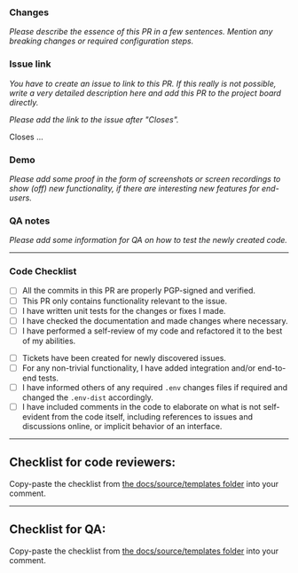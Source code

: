 ### Changes

_Please describe the essence of this PR in a few sentences. Mention any breaking changes or required configuration steps._

### Issue link

_You have to create an issue to link to this PR. If this really is not possible, write a very detailed description here and add this PR to the project board directly._

_Please add the link to the issue after "Closes"._

Closes ...

### Demo

_Please add some proof in the form of screenshots or screen recordings to show (off) new functionality, if there are interesting new features for end-users._

### QA notes

_Please add some information for QA on how to test the newly created code._

---

### Code Checklist

<!--- Mandatory: --->

- [ ] All the commits in this PR are properly PGP-signed and verified.
- [ ] This PR only contains functionality relevant to the issue.
- [ ] I have written unit tests for the changes or fixes I made.
- [ ] I have checked the documentation and made changes where necessary.
- [ ] I have performed a self-review of my code and refactored it to the best of my abilities.

<!--- If applicable: --->

- [ ] Tickets have been created for newly discovered issues.
- [ ] For any non-trivial functionality, I have added integration and/or end-to-end tests.
- [ ] I have informed others of any required `.env` changes files if required and changed the `.env-dist` accordingly.
- [ ] I have included comments in the code to elaborate on what is not self-evident from the code itself, including references to issues and discussions online, or implicit behavior of an interface.

---

## Checklist for code reviewers:

Copy-paste the checklist from [the docs/source/templates folder](https://github.com/minvws/nl-kat-coordination/blob/main/docs/source/about-openkat/templates/pull_request_template_review_code.md) into your comment.

---

## Checklist for QA:

Copy-paste the checklist from [the docs/source/templates folder](https://github.com/minvws/nl-kat-coordination/blob/main/docs/source/about-openkat/templates/pull_request_template_review_qa.md) into your comment.
